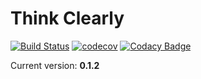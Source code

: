 # Think Clearly

[![Build Status](https://api.travis-ci.org/proshik/thinkclearly.svg?branch=master)](https://travis-ci.org/proshik/thinkclearly)
[![codecov](https://codecov.io/gh/proshik/thinkclearly/branch/master/graph/badge.svg)](https://codecov.io/gh/proshik/thinkclearly)
[![Codacy Badge](https://api.codacy.com/project/badge/Grade/5388b8e12edb4d24b600691ce2eb0bab)](https://www.codacy.com/app/proxoraleksandrovich/thinkclearly?utm_source=github.com&amp;utm_medium=referral&amp;utm_content=proshik/thinkclearly&amp;utm_campaign=Badge_Grade)

Current version: **0.1.2**
